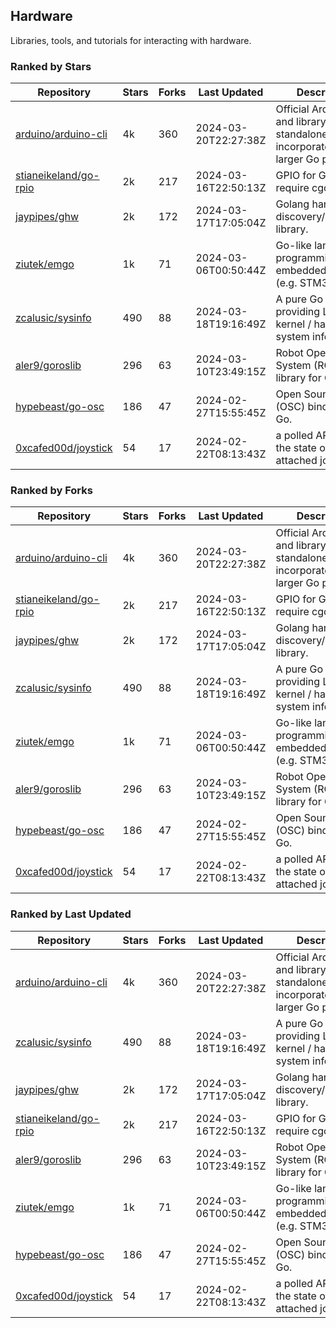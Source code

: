 ## Hardware

Libraries, tools, and tutorials for interacting with hardware.

### Ranked by Stars

| Repository | Stars | Forks | Last Updated | Description | 
|------------|-------|-------|--------------|-------------|
| [arduino/arduino-cli](https://github.com/arduino/arduino-cli) | 4k | 360 | 2024-03-20T22:27:38Z |  Official Arduino CLI and library. Can run standalone, or be incorporated into larger Go projects. |
| [stianeikeland/go-rpio](https://github.com/stianeikeland/go-rpio) | 2k | 217 | 2024-03-16T22:50:13Z |  GPIO for Go, doesn't require cgo. |
| [jaypipes/ghw](https://github.com/jaypipes/ghw) | 2k | 172 | 2024-03-17T17:05:04Z |  Golang hardware discovery/inspection library. |
| [ziutek/emgo](https://github.com/ziutek/emgo) | 1k | 71 | 2024-03-06T00:50:44Z |  Go-like language for programming embedded systems (e.g. STM32 MCU). |
| [zcalusic/sysinfo](https://github.com/zcalusic/sysinfo) | 490 | 88 | 2024-03-18T19:16:49Z |  A pure Go library providing Linux OS / kernel / hardware system information. |
| [aler9/goroslib](https://github.com/aler9/goroslib) | 296 | 63 | 2024-03-10T23:49:15Z |  Robot Operating System (ROS) library for Go. |
| [hypebeast/go-osc](https://github.com/hypebeast/go-osc) | 186 | 47 | 2024-02-27T15:55:45Z |  Open Sound Control (OSC) bindings for Go. |
| [0xcafed00d/joystick](https://github.com/0xcafed00d/joystick) | 54 | 17 | 2024-02-22T08:13:43Z |  a polled API to read the state of an attached joystick. |

### Ranked by Forks

| Repository | Stars | Forks | Last Updated | Description | 
|------------|-------|-------|--------------|-------------|
| [arduino/arduino-cli](https://github.com/arduino/arduino-cli) | 4k | 360 | 2024-03-20T22:27:38Z |  Official Arduino CLI and library. Can run standalone, or be incorporated into larger Go projects. |
| [stianeikeland/go-rpio](https://github.com/stianeikeland/go-rpio) | 2k | 217 | 2024-03-16T22:50:13Z |  GPIO for Go, doesn't require cgo. |
| [jaypipes/ghw](https://github.com/jaypipes/ghw) | 2k | 172 | 2024-03-17T17:05:04Z |  Golang hardware discovery/inspection library. |
| [zcalusic/sysinfo](https://github.com/zcalusic/sysinfo) | 490 | 88 | 2024-03-18T19:16:49Z |  A pure Go library providing Linux OS / kernel / hardware system information. |
| [ziutek/emgo](https://github.com/ziutek/emgo) | 1k | 71 | 2024-03-06T00:50:44Z |  Go-like language for programming embedded systems (e.g. STM32 MCU). |
| [aler9/goroslib](https://github.com/aler9/goroslib) | 296 | 63 | 2024-03-10T23:49:15Z |  Robot Operating System (ROS) library for Go. |
| [hypebeast/go-osc](https://github.com/hypebeast/go-osc) | 186 | 47 | 2024-02-27T15:55:45Z |  Open Sound Control (OSC) bindings for Go. |
| [0xcafed00d/joystick](https://github.com/0xcafed00d/joystick) | 54 | 17 | 2024-02-22T08:13:43Z |  a polled API to read the state of an attached joystick. |

### Ranked by Last Updated

| Repository | Stars | Forks | Last Updated | Description | 
|------------|-------|-------|--------------|-------------|
| [arduino/arduino-cli](https://github.com/arduino/arduino-cli) | 4k | 360 | 2024-03-20T22:27:38Z |  Official Arduino CLI and library. Can run standalone, or be incorporated into larger Go projects. |
| [zcalusic/sysinfo](https://github.com/zcalusic/sysinfo) | 490 | 88 | 2024-03-18T19:16:49Z |  A pure Go library providing Linux OS / kernel / hardware system information. |
| [jaypipes/ghw](https://github.com/jaypipes/ghw) | 2k | 172 | 2024-03-17T17:05:04Z |  Golang hardware discovery/inspection library. |
| [stianeikeland/go-rpio](https://github.com/stianeikeland/go-rpio) | 2k | 217 | 2024-03-16T22:50:13Z |  GPIO for Go, doesn't require cgo. |
| [aler9/goroslib](https://github.com/aler9/goroslib) | 296 | 63 | 2024-03-10T23:49:15Z |  Robot Operating System (ROS) library for Go. |
| [ziutek/emgo](https://github.com/ziutek/emgo) | 1k | 71 | 2024-03-06T00:50:44Z |  Go-like language for programming embedded systems (e.g. STM32 MCU). |
| [hypebeast/go-osc](https://github.com/hypebeast/go-osc) | 186 | 47 | 2024-02-27T15:55:45Z |  Open Sound Control (OSC) bindings for Go. |
| [0xcafed00d/joystick](https://github.com/0xcafed00d/joystick) | 54 | 17 | 2024-02-22T08:13:43Z |  a polled API to read the state of an attached joystick. |

